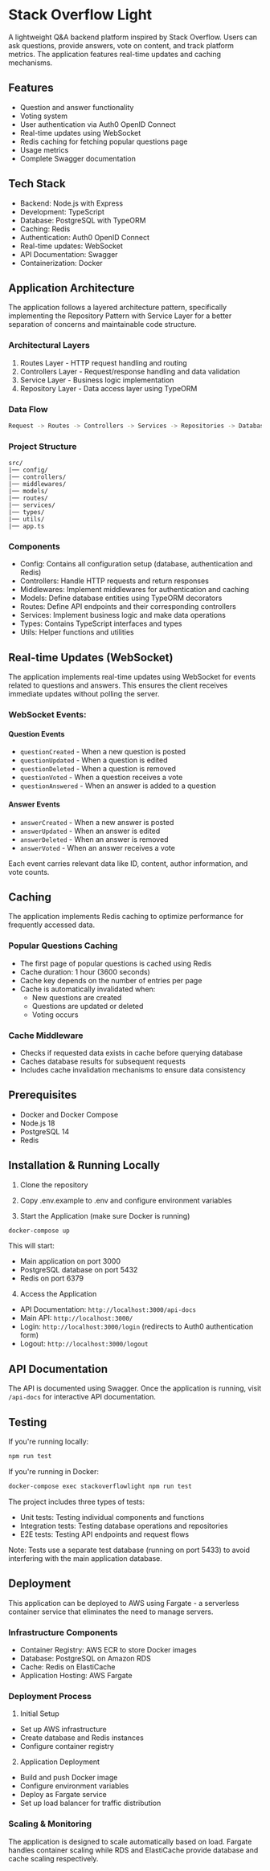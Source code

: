 # Stack Overflow Light
A lightweight Q&A backend platform inspired by Stack Overflow. Users can ask questions, provide answers, vote on content, and track platform metrics. The application features real-time updates and caching mechanisms.

## Features
* Question and answer functionality
* Voting system
* User authentication via Auth0 OpenID Connect
* Real-time updates using WebSocket
* Redis caching for fetching popular questions page
* Usage metrics
* Complete Swagger documentation

## Tech Stack
* Backend: Node.js with Express
* Development: TypeScript
* Database: PostgreSQL with TypeORM
* Caching: Redis
* Authentication: Auth0 OpenID Connect
* Real-time updates: WebSocket
* API Documentation: Swagger
* Containerization: Docker

## Application Architecture
The application follows a layered architecture pattern, specifically implementing the Repository Pattern with Service Layer for a better separation of concerns and maintainable code structure.

### Architectural Layers
1. Routes Layer - HTTP request handling and routing
2. Controllers Layer - Request/response handling and data validation
3. Service Layer - Business logic implementation
4. Repository Layer - Data access layer using TypeORM

### Data Flow
```bash
Request -> Routes -> Controllers -> Services -> Repositories -> Database
```

### Project Structure
```
src/
|── config/            
|── controllers/        
|── middlewares/        
|── models/              
|── routes/             
|── services/            
|── types/               
|── utils/               
|── app.ts               
```

### Components
* Config: Contains all configuration setup (database, authentication and Redis)
* Controllers: Handle HTTP requests and return responses
* Middlewares: Implement middlewares for authentication and caching
* Models: Define database entities using TypeORM decorators
* Routes: Define API endpoints and their corresponding controllers
* Services: Implement business logic and make data operations
* Types: Contains TypeScript interfaces and types
* Utils: Helper functions and utilities

## Real-time Updates (WebSocket)

The application implements real-time updates using WebSocket for events related to questions and answers. This ensures the client receives immediate updates without polling the server.

### WebSocket Events:

#### Question Events
* `questionCreated` - When a new question is posted
* `questionUpdated` - When a question is edited
* `questionDeleted` - When a question is removed
* `questionVoted` - When a question receives a vote
* `questionAnswered` - When an answer is added to a question

#### Answer Events
* `answerCreated` - When a new answer is posted
* `answerUpdated` - When an answer is edited
* `answerDeleted` - When an answer is removed
* `answerVoted` - When an answer receives a vote

Each event carries relevant data like ID, content, author information, and vote counts.

## Caching

The application implements Redis caching to optimize performance for frequently accessed data.

### Popular Questions Caching
* The first page of popular questions is cached using Redis
* Cache duration: 1 hour (3600 seconds)
* Cache key depends on the number of entries per page
* Cache is automatically invalidated when:
  * New questions are created
  * Questions are updated or deleted
  * Voting occurs

### Cache Middleware
* Checks if requested data exists in cache before querying database
* Caches database results for subsequent requests
* Includes cache invalidation mechanisms to ensure data consistency

## Prerequisites
* Docker and Docker Compose
* Node.js 18 
* PostgreSQL 14
* Redis

## Installation & Running Locally
1. Clone the repository

2. Copy .env.example to .env and configure environment variables

3. Start the Application (make sure Docker is running)
```bash
docker-compose up
```
This will start:
* Main application on port 3000
* PostgreSQL database on port 5432
* Redis on port 6379
4. Access the Application
* API Documentation: `http://localhost:3000/api-docs`
* Main API: `http://localhost:3000/`
* Login: `http://localhost:3000/login` (redirects to Auth0 authentication form)
* Logout: `http://localhost:3000/logout`

## API Documentation
The API is documented using Swagger. Once the application is running, visit `/api-docs` for interactive API documentation.

## Testing
If you're running locally:
```bash
npm run test
```
If you're running in Docker:
```bash
docker-compose exec stackoverflowlight npm run test
```
The project includes three types of tests:

* Unit tests: Testing individual components and functions
* Integration tests: Testing database operations and repositories
* E2E tests: Testing API endpoints and request flows

Note: Tests use a separate test database (running on port 5433) to avoid interfering with the main application database.

## Deployment
This application can be deployed to AWS using Fargate - a serverless container service that eliminates the need to manage servers.

### Infrastructure Components
* Container Registry: AWS ECR to store Docker images
* Database: PostgreSQL on Amazon RDS
* Cache: Redis on ElastiCache
* Application Hosting: AWS Fargate

### Deployment Process
1. Initial Setup
* Set up AWS infrastructure
* Create database and Redis instances
* Configure container registry
2. Application Deployment
* Build and push Docker image
* Configure environment variables
* Deploy as Fargate service
* Set up load balancer for traffic distribution

### Scaling & Monitoring
The application is designed to scale automatically based on load. Fargate handles container scaling while RDS and ElastiCache provide database and cache scaling respectively.